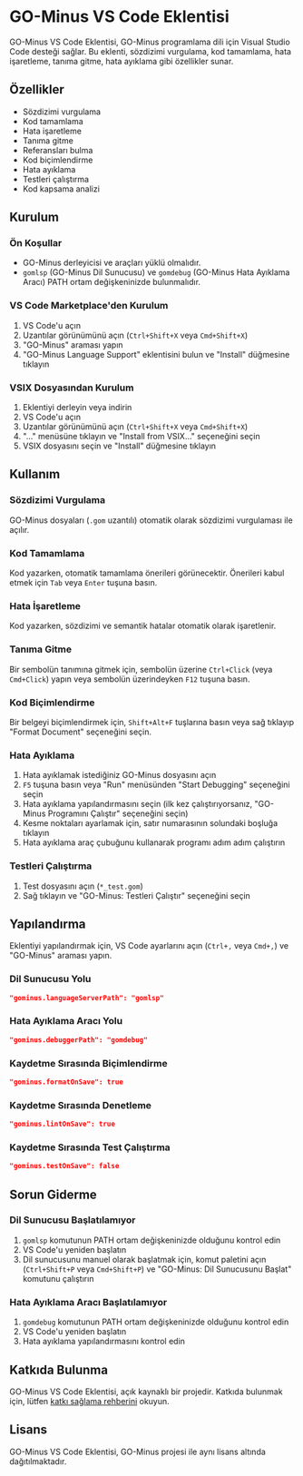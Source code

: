 # GO-Minus VS Code Eklentisi

GO-Minus VS Code Eklentisi, GO-Minus programlama dili için Visual Studio Code desteği sağlar. Bu eklenti, sözdizimi vurgulama, kod tamamlama, hata işaretleme, tanıma gitme, hata ayıklama gibi özellikler sunar.

## Özellikler

- Sözdizimi vurgulama
- Kod tamamlama
- Hata işaretleme
- Tanıma gitme
- Referansları bulma
- Kod biçimlendirme
- Hata ayıklama
- Testleri çalıştırma
- Kod kapsama analizi

## Kurulum

### Ön Koşullar

- GO-Minus derleyicisi ve araçları yüklü olmalıdır.
- `gomlsp` (GO-Minus Dil Sunucusu) ve `gomdebug` (GO-Minus Hata Ayıklama Aracı) PATH ortam değişkeninizde bulunmalıdır.

### VS Code Marketplace'den Kurulum

1. VS Code'u açın
2. Uzantılar görünümünü açın (`Ctrl+Shift+X` veya `Cmd+Shift+X`)
3. "GO-Minus" araması yapın
4. "GO-Minus Language Support" eklentisini bulun ve "Install" düğmesine tıklayın

### VSIX Dosyasından Kurulum

1. Eklentiyi derleyin veya indirin
2. VS Code'u açın
3. Uzantılar görünümünü açın (`Ctrl+Shift+X` veya `Cmd+Shift+X`)
4. "..." menüsüne tıklayın ve "Install from VSIX..." seçeneğini seçin
5. VSIX dosyasını seçin ve "Install" düğmesine tıklayın

## Kullanım

### Sözdizimi Vurgulama

GO-Minus dosyaları (`.gom` uzantılı) otomatik olarak sözdizimi vurgulaması ile açılır.

### Kod Tamamlama

Kod yazarken, otomatik tamamlama önerileri görünecektir. Önerileri kabul etmek için `Tab` veya `Enter` tuşuna basın.

### Hata İşaretleme

Kod yazarken, sözdizimi ve semantik hatalar otomatik olarak işaretlenir.

### Tanıma Gitme

Bir sembolün tanımına gitmek için, sembolün üzerine `Ctrl+Click` (veya `Cmd+Click`) yapın veya sembolün üzerindeyken `F12` tuşuna basın.

### Kod Biçimlendirme

Bir belgeyi biçimlendirmek için, `Shift+Alt+F` tuşlarına basın veya sağ tıklayıp "Format Document" seçeneğini seçin.

### Hata Ayıklama

1. Hata ayıklamak istediğiniz GO-Minus dosyasını açın
2. `F5` tuşuna basın veya "Run" menüsünden "Start Debugging" seçeneğini seçin
3. Hata ayıklama yapılandırmasını seçin (ilk kez çalıştırıyorsanız, "GO-Minus Programını Çalıştır" seçeneğini seçin)
4. Kesme noktaları ayarlamak için, satır numarasının solundaki boşluğa tıklayın
5. Hata ayıklama araç çubuğunu kullanarak programı adım adım çalıştırın

### Testleri Çalıştırma

1. Test dosyasını açın (`*_test.gom`)
2. Sağ tıklayın ve "GO-Minus: Testleri Çalıştır" seçeneğini seçin

## Yapılandırma

Eklentiyi yapılandırmak için, VS Code ayarlarını açın (`Ctrl+,` veya `Cmd+,`) ve "GO-Minus" araması yapın.

### Dil Sunucusu Yolu

```json
"gominus.languageServerPath": "gomlsp"
```

### Hata Ayıklama Aracı Yolu

```json
"gominus.debuggerPath": "gomdebug"
```

### Kaydetme Sırasında Biçimlendirme

```json
"gominus.formatOnSave": true
```

### Kaydetme Sırasında Denetleme

```json
"gominus.lintOnSave": true
```

### Kaydetme Sırasında Test Çalıştırma

```json
"gominus.testOnSave": false
```

## Sorun Giderme

### Dil Sunucusu Başlatılamıyor

1. `gomlsp` komutunun PATH ortam değişkeninizde olduğunu kontrol edin
2. VS Code'u yeniden başlatın
3. Dil sunucusunu manuel olarak başlatmak için, komut paletini açın (`Ctrl+Shift+P` veya `Cmd+Shift+P`) ve "GO-Minus: Dil Sunucusunu Başlat" komutunu çalıştırın

### Hata Ayıklama Aracı Başlatılamıyor

1. `gomdebug` komutunun PATH ortam değişkeninizde olduğunu kontrol edin
2. VS Code'u yeniden başlatın
3. Hata ayıklama yapılandırmasını kontrol edin

## Katkıda Bulunma

GO-Minus VS Code Eklentisi, açık kaynaklı bir projedir. Katkıda bulunmak için, lütfen [katkı sağlama rehberini](../../CONTRIBUTING.md) okuyun.

## Lisans

GO-Minus VS Code Eklentisi, GO-Minus projesi ile aynı lisans altında dağıtılmaktadır.